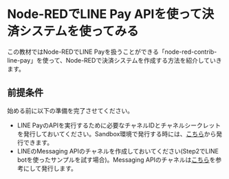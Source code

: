 # Node-REDでLINE Pay APIを使って決済システムを使ってみる

この教材ではNode-REDでLINE Payを扱うことができる「node-red-contrib-line-pay」を使って、Node-REDで決済システムを作成する方法を紹介していきます。

## 前提条件
始める前に以下の準備を完了させてください。

- LINE PayのAPIを実行するために必要なチャネルIDとチャネルシークレットを発行しておいてください。Sandbox環境で発行する時には、[こちら](https://pay.line.me/jp/developers/techsupport/sandbox/creation)から発行できます。
- LINEのMessaging APIのチャネルを作成しておいてください(Step2でLINE botを使ったサンプルを試す場合)。Messaging APIのチャネルは[こちら](https://developers.line.biz/ja/docs/messaging-api/getting-started/#using-console)を参考にして発行します。
